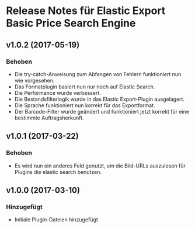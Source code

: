 # Release Notes für Elastic Export Basic Price Search Engine

## v1.0.2 (2017-05-19)

### Behoben
- Die try-catch-Anweisung zum Abfangen von Fehlern funktioniert nun wie vorgesehen.
- Das Formatplugin basiert nun nur noch auf Elastic Search.
- Die Performance wurde verbessert.
- Die Bestandsfilterlogik wurde in das Elastic Export-Plugin ausgelagert.
- Die Sprache funktioniert nun korrekt für das Exportformat.
- Der Barcode-Filter wurde geändert und funktioniert jetzt korrekt für eine bestimmte Auftragsherkunft.

## v1.0.1 (2017-03-22)

### Behoben
- Es wird nun ein anderes Feld genutzt, um die Bild-URLs auszulesen für Plugins die elastic search benutzen.

## v1.0.0 (2017-03-10)

### Hinzugefügt
- Initiale Plugin-Dateien hinzugefügt
